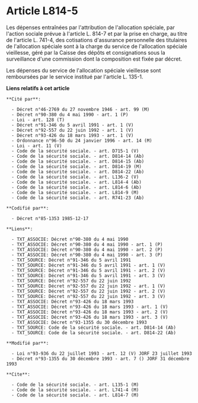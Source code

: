 # Article L814-5

Les dépenses entraînées par l'attribution de l'allocation spéciale, par l'action sociale prévue à l'article L. 814-7 et par
la prise en charge, au titre de l'article L. 741-4, des cotisations d'assurance personnelle des titulaires de l'allocation
spéciale sont à la charge du service de l'allocation spéciale vieillesse, géré par la Caisse des dépôts et consignations sous
la surveillance d'une commission dont la composition est fixée par décret.

Les dépenses du service de l'allocation spéciale vieillesse sont remboursées par le service institué par l'article L. 135-1.

**Liens relatifs à cet article**

	**Cité par**:

	  - Décret n°46-2769 du 27 novembre 1946 - art. 99 (M)
	  - Décret n°90-380 du 4 mai 1990 - art. 1 (P)
	  - Loi - art. 128 (T)
	  - Décret n°91-346 du 5 avril 1991 - art. 1 (V)
	  - Décret n°92-557 du 22 juin 1992 - art. 1 (V)
	  - Décret n°93-426 du 18 mars 1993 - art. 1 (V)
	  - Ordonnance n°96-50 du 24 janvier 1996 - art. 14 (M)
	  - Loi - art. 11 (V)
	  - Code de la sécurité sociale. - art. D715-1 (V)
	  - Code de la sécurité sociale. - art. D814-14 (Ab)
	  - Code de la sécurité sociale. - art. D814-15 (Ab)
	  - Code de la sécurité sociale. - art. D814-19 (M)
	  - Code de la sécurité sociale. - art. D814-22 (Ab)
	  - Code de la sécurité sociale. - art. L136-2 (V)
	  - Code de la sécurité sociale. - art. L814-4 (Ab)
	  - Code de la sécurité sociale. - art. L814-6 (Ab)
	  - Code de la sécurité sociale. - art. L814-9 (M)
	  - Code de la sécurité sociale. - art. R741-23 (Ab)

	**Codifié par**:

	  - Décret n°85-1353 1985-12-17

	**Liens**:

	  - TXT_ASSOCIE: Décret n°90-380 du 4 mai 1990
	  - TXT_ASSOCIE: Décret n°90-380 du 4 mai 1990 - art. 1 (P)
	  - TXT_ASSOCIE: Décret n°90-380 du 4 mai 1990 - art. 2 (P)
	  - TXT_ASSOCIE: Décret n°90-380 du 4 mai 1990 - art. 3 (P)
	  - TXT_SOURCE: Décret n°91-346 du 5 avril 1991
	  - TXT_SOURCE: Décret n°91-346 du 5 avril 1991 - art. 1 (V)
	  - TXT_SOURCE: Décret n°91-346 du 5 avril 1991 - art. 2 (V)
	  - TXT_SOURCE: Décret n°91-346 du 5 avril 1991 - art. 3 (V)
	  - TXT_SOURCE: Décret n°92-557 du 22 juin 1992
	  - TXT_SOURCE: Décret n°92-557 du 22 juin 1992 - art. 1 (V)
	  - TXT_SOURCE: Décret n°92-557 du 22 juin 1992 - art. 2 (V)
	  - TXT_SOURCE: Décret n°92-557 du 22 juin 1992 - art. 3 (V)
	  - TXT_ASSOCIE: Décret n°93-426 du 18 mars 1993
	  - TXT_ASSOCIE: Décret n°93-426 du 18 mars 1993 - art. 1 (V)
	  - TXT_ASSOCIE: Décret n°93-426 du 18 mars 1993 - art. 2 (V)
	  - TXT_ASSOCIE: Décret n°93-426 du 18 mars 1993 - art. 3 (V)
	  - TXT_ASSOCIE: Décret n°93-1355 du 30 décembre 1993
	  - TXT_SOURCE: Code de la sécurité sociale. - art. D814-14 (Ab)
	  - TXT_SOURCE: Code de la sécurité sociale. - art. D814-22 (Ab)

	**Modifié par**:

	  - Loi n°93-936 du 22 juillet 1993 - art. 12 (V) JORF 23 juillet 1993
	  - Décret n°93-1355 du 30 décembre 1993 - art. 7 () JORF 31 décembre 1993

	**Cite**:

	  - Code de la sécurité sociale. - art. L135-1 (M)
	  - Code de la sécurité sociale. - art. L741-4 (M)
	  - Code de la sécurité sociale. - art. L814-7 (M)
